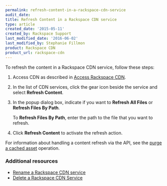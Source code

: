 ```yaml
---
permalink: refresh-content-in-a-rackspace-cdn-service
audit_date: 
title: Refresh Content in a Rackspace CDN service
type: article
created_date: '2015-05-11'
created_by: Rackspace Support
last_modified_date: '2016-06-02'
last_modified_by: Stephanie Fillmon
product: Rackspace CDN
product_url: rackspace-cdn
---
```


To refresh the content in a Rackspace CDN service, follow these steps:

1. Access CDN as described in [Access Rackspace CDN](/support/how-to/access-rackspace-cdn).

2. In the list of CDN services, click the gear icon beside the service
and select **Refresh Content**.

3. In the popup dialog box, indicate if you want to **Refresh All
Files** or **Refresh Files By Path**.

   To **Refresh Files By Path**, enter the path to the file that you want to refresh.

4. Click **Refresh Content** to activate the refresh action.

For information about handling a content refresh via the API, see the
[purge a cached asset](https://docs.rackspace.com/docs/cdn/v1/developer-guide/#purge-a-cached-asset)
operation.



### Additional resources

-  [Rename a Rackspace CDN service](/support/how-to/rename-a-rackspace-cdn-service)
- [Delete a Rackspace CDN Service](/support/how-to/delete-a-rackspace-cdn-service)
